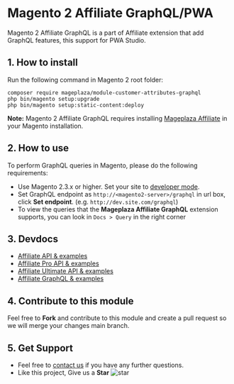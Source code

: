 # Magento 2 Affiliate GraphQL/PWA

Magento 2 Affiliate GraphQL is a part of Affiliate extension that add GraphQL features, this support for PWA Studio.
## 1. How to install

Run the following command in Magento 2 root folder:

```
composer require mageplaza/module-customer-attributes-graphql
php bin/magento setup:upgrade
php bin/magento setup:static-content:deploy
```

**Note:**
Magento 2 Affiliate GraphQL requires installing [Mageplaza Affiliate](https://www.mageplaza.com/magento-2-affiliate-extension/) in your Magento installation.

## 2. How to use

To perform GraphQL queries in Magento, please do the following requirements:

- Use Magento 2.3.x or higher. Set your site to [developer mode](https://www.mageplaza.com/devdocs/enable-disable-developer-mode-magento-2.html).
- Set GraphQL endpoint as `http://<magento2-server>/graphql` in url box, click **Set endpoint**.
  (e.g. `http://dev.site.com/graphql`)
- To view the queries that the **Mageplaza Affiliate GraphQL** extension supports, you can look in `Docs > Query` in the right corner

## 3. Devdocs

- [Affiliate API & examples](https://documenter.getpostman.com/view/10589000/U16nLjgH?version=latest)
- [Affiliate Pro API & examples](https://documenter.getpostman.com/view/10589000/U16nLjgJ?version=latest)
- [Affiliate Ultimate API & examples](https://documenter.getpostman.com/view/10589000/TVRpzjwy?version=latest)
- [Affiliate GraphQL & examples](https://documenter.getpostman.com/view/10589000/U16nLQVw)


## 4. Contribute to this module

Feel free to **Fork** and contribute to this module and create a pull request so we will merge your changes main branch.

## 5. Get Support

- Feel free to [contact us](https://www.mageplaza.com/contact.html) if you have any further questions.
- Like this project, Give us a **Star** ![star](https://i.imgur.com/S8e0ctO.png)
